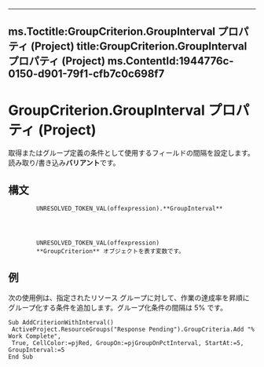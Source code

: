 

---
ms.Toctitle:GroupCriterion.GroupInterval プロパティ (Project)
title:GroupCriterion.GroupInterval プロパティ (Project)
ms.ContentId:1944776c-0150-d901-79f1-cfb7c0c698f7
---
# GroupCriterion.GroupInterval プロパティ (Project)




取得またはグループ定義の条件として使用するフィールドの間隔を設定します。読み取り/書き込み**バリアント**です。

## 構文

            UNRESOLVED_TOKEN_VAL(offexpression).**GroupInterval**




            UNRESOLVED_TOKEN_VAL(offexpression)
            **GroupCriterion** オブジェクトを表す変数です。



## 例
次の使用例は、指定されたリソース グループに対して、作業の達成率を昇順にグループ化する条件を追加します。グループ化条件の間隔は 5% です。

```vba
Sub AddCriterionWithInterval() 
 ActiveProject.ResourceGroups("Response Pending").GroupCriteria.Add "% Work Complete", 
 True, CellColor:=pjRed, GroupOn:=pjGroupOnPctInterval, StartAt:=5, GroupInterval:=5 
End Sub
```





